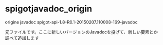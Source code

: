 # spigotjavadoc_origin
origine javadoc
spigot-api-1.8-R0.1-20150207.110008-169-javadoc

元ファイルです。ここに新しいバージョンのJavadocを投げて、新しい要素とか調べて追加します
